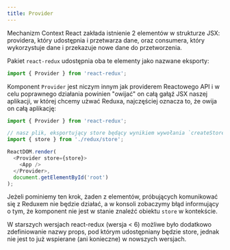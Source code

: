 ```yaml
---
title: Provider
---
```


Mechanizm Context React zakłada istnienie 2 elementów w strukturze JSX: providera, który udostępnia i przetwarza dane, oraz consumera, który wykorzystuje dane i przekazuje nowe dane do przetworzenia.

Pakiet `react-redux` udostępnia oba te elementy jako nazwane eksporty:

```js
import { Provider } from 'react-redux';
```

Komponent `Provider` jest niczym innym jak providerem Reactowego API i w celu poprawnego działania powinien "owijać" on całą gałąź JSX naszej aplikacji, w której chcemy użwać Reduxa, najczęściej oznacza to, że owija on całą aplikację:

```js
import { Provider } from 'react-redux';

// nasz plik, eksportujący store będący wynikiem wywołania `createStore`
import { store } from './redux/store';

ReactDOM.render(
  <Provider store={store}>
    <App />
  </Provider>, 
  document.getElementById('root')
);
```

Jeżeli pominiemy ten krok, żaden z elementów, próbujących komunikować się z Reduxem nie będzie działać, a w konsoli zobaczymy błąd informujący o tym, że komponent nie jest w stanie znaleźć obiektu `store` w kontekście.

W starszych wersjach react-redux (wersja &lt; 6) możliwe było dodatkowo zdefiniowanie nazwy props, pod którym udostępniany będzie store, jednak nie jest to już wspierane (ani konieczne) w nowszych wersjach.